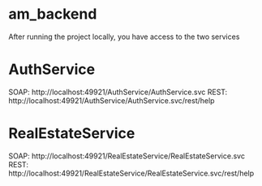am_backend
==========



After running the project locally, you have access to the two services


AuthService
==========
SOAP: http://localhost:49921/AuthService/AuthService.svc
REST: http://localhost:49921/AuthService/AuthService.svc/rest/help


RealEstateService
==========
SOAP: http://localhost:49921/RealEstateService/RealEstateService.svc
REST: http://localhost:49921/RealEstateService/RealEstateService.svc/rest/help
